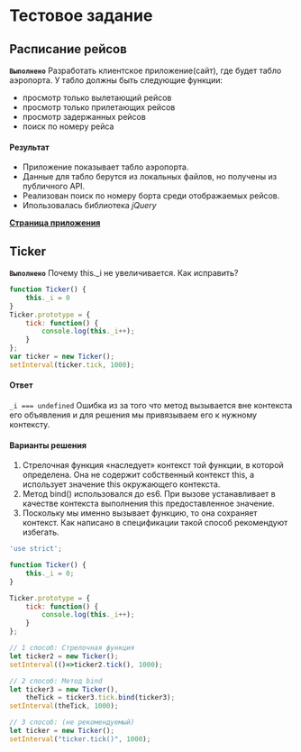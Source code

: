 # Тестовое задание
## Расписание рейсов
**`Выполнено`** Разработать клиентское приложение(сайт), где будет табло аэропорта. У табло должны быть следующие функции:
+ просмотр только вылетающий рейсов
+ просмотр только прилетающих рейсов
+ просмотр задержанных рейсов
+ поиск по номеру рейса
    
#### Результат
+ Приложение показывает табло аэропорта.
+ Данные для табло берутся из локальных файлов, но получены из публичного API.
+ Реализован поиск по номеру борта среди отображаемых рейсов.
+ Ипользовалась библиотека *jQuery*

**[Страница приложения](https://scofield001.github.io/timetable)**
    
## Ticker
**`Выполнено`** Почему this._i не увеличивается. Как исправить?
```js
function Ticker() {
    this._i = 0
}
Ticker.prototype = {
    tick: function() {
        console.log(this._i++);
    }
};
var ticker = new Ticker();
setInterval(ticker.tick, 1000);
```
#### Ответ
`_i === undefined` Ошибка из за того что метод вызывается вне контекста его объявления и для решения мы привязываем его к нужному контексту.
#### Варианты решения
1. Стрелочная функция «наследует» контекст той функции, в которой определена. Она не содержит собственный контекст this, а использует значение this окружающего контекста.
2. Метод bind() использовался до es6. При вызове устанавливает в качестве контекста выполнения this предоставленное значение.
3. Поскольку мы именно вызывает функцию, то она сохраняет контекст. Как написано в спецификации такой способ рекомендуют избегать.

```js
'use strict';

function Ticker() {
    this._i = 0;
}

Ticker.prototype = {
    tick: function() {
        console.log(this._i++);
    }
};

// 1 способ: Стрелочная функция
let ticker2 = new Ticker();
setInterval(()=>ticker2.tick(), 1000);

// 2 способ: Метод bind
let ticker3 = new Ticker(),
    theTick = ticker3.tick.bind(ticker3);
setInterval(theTick, 1000);

// 3 способ: (не рекомендуемый)
let ticker = new Ticker();
setInterval("ticker.tick()", 1000);
```
